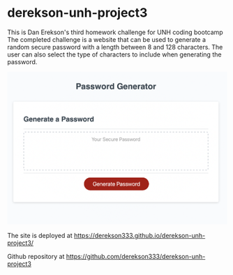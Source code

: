 # derekson-unh-project3
This is Dan Erekson's third homework challenge for UNH coding bootcamp
The completed challenge is a website that can be used to generate a random secure password with a length between 8 and 128 characters. The user can also select the type of characters to include when generating the password.

![Screenshot](./assets/images/pw-generator-screenshot.png)

The site is deployed at https://derekson333.github.io/derekson-unh-project3/

Github repository at https://github.com/derekson333/derekson-unh-project3